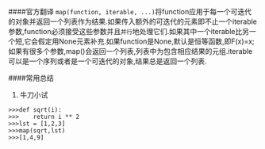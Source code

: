 ####官方翻译
`map(function, iterable, ...)`将function应用于每一个可迭代的对象并返回一个列表作为结果.如果传入额外的可迭代的元素即不止一个iterable参数,function必须接受这些参数并且`并行`地处理它们.如果其中一个iterable比另一个短,它会假定用None元素补充.如果function是None,默认是恒等函数,即F(x)=x;如果有很多个参数,map()会返回一个列表,列表中为包含相应结果的元组.iterable可以是一个序列或者是一个可迭代的对象,结果总是返回一个列表.

####常用总结

1. 牛刀小试

```
>>>def sqrt(i):
>>>	   return i ** 2
>>>lst = [1,2,3]
>>>map(sqrt,lst)
>>>[1,4,9]
```
	
